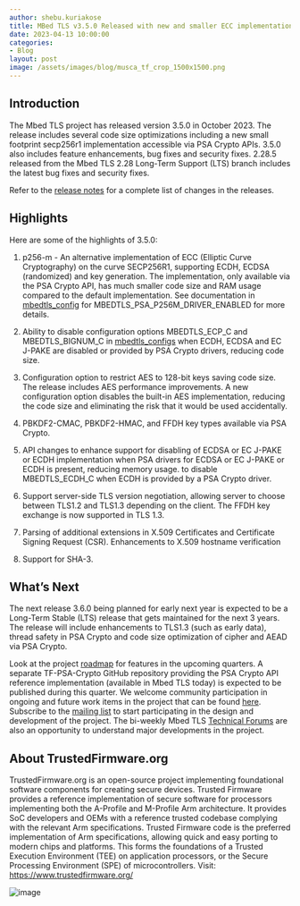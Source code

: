 ```yaml
---
author: shebu.kuriakose
title: MBed TLS v3.5.0 Released with new and smaller ECC implementation! 
date: 2023-04-13 10:00:00
categories:
- Blog
layout: post
image: /assets/images/blog/musca_tf_crop_1500x1500.png
---
```


Introduction
------------
The Mbed TLS project has released version 3.5.0 in October 2023. The release includes several code size optimizations including a new small footprint secp256r1 implementation accessible via PSA Crypto APIs. 3.5.0 also includes feature enhancements, bug fixes and security fixes. 2.28.5 released from the Mbed TLS 2.28 Long-Term Support (LTS) branch includes the latest bug fixes and security fixes.

Refer to the [release notes](https://github.com/Mbed-TLS/mbedtls/releases/tag/mbedtls-3.5.0) for a complete list of changes in the releases. 

Highlights
-----------
Here are some of the highlights of 3.5.0:
1.	p256-m - An alternative implementation of ECC (Elliptic Curve Cryptography) on the curve SECP256R1, supporting ECDH, ECDSA (randomized) and key generation. The implementation, only available via the PSA Crypto API, has much smaller code size and RAM usage compared to the default implementation. See documentation in [mbedtls_config]( https://github.com/Mbed-TLS/mbedtls/blob/development/include/mbedtls/mbedtls_config.h) for MBEDTLS_PSA_P256M_DRIVER_ENABLED for more details. 

2.	Ability to disable configuration options MBEDTLS_ECP_C and MBEDTLS_BIGNUM_C in [mbedtls_configs](https://github.com/Mbed-TLS/mbedtls/blob/development/include/mbedtls/mbedtls_config.h) when ECDH, ECDSA and EC J-PAKE are disabled or provided by PSA Crypto drivers, reducing code size.

3.	Configuration option to restrict AES to 128-bit keys saving code size. The release includes AES performance improvements. A new configuration option disables the built-in AES implementation, reducing the code size and eliminating the risk that it would be used accidentally.

4.	PBKDF2-CMAC, PBKDF2-HMAC, and FFDH key types available via PSA Crypto.  

5.	API changes to enhance support for disabling of ECDSA or EC J-PAKE or ECDH implementation when PSA drivers for ECDSA or EC J-PAKE or ECDH is present, reducing memory usage. to disable MBEDTLS_ECDH_C when ECDH is provided by a PSA Crypto driver.

6.	Support server-side TLS version negotiation, allowing server to choose between TLS1.2 and TLS1.3 depending on the client. The FFDH key exchange is now supported in TLS 1.3.

7.	Parsing of additional extensions in X.509 Certificates and Certificate Signing Request (CSR). Enhancements to X.509 hostname verification

8.	Support for SHA-3.


What’s Next
-----------
The next release 3.6.0 being planned for early next year is expected to be a Long-Term Stable (LTS) release that gets maintained for the next 3 years. The release will include enhancements to TLS1.3 (such as early data), thread safety in PSA Crypto and code size optimization of cipher and AEAD via PSA Crypto. 

Look at the project [roadmap](https://mbed-tls.readthedocs.io/en/latest/project/roadmap/) for features in the upcoming quarters. A separate TF-PSA-Crypto GitHub repository providing the PSA Crypto API reference implementation (available in Mbed TLS today) is expected to be published during this quarter. 
We welcome community participation in ongoing and future work items in the project that can be found [here](https://github.com/orgs/Mbed-TLS/projects/1). Subscribe to the [mailing list](https://lists.trustedfirmware.org/mailman3/lists/mbed-tls.lists.trustedfirmware.org/) to start participating in the design and development of the project. The bi-weekly Mbed TLS [Technical Forums](https://www.trustedfirmware.org/meetings/mbed-tls-technical-forum/) are also an opportunity to understand major developments in the project.

About TrustedFirmware.org
-----------
TrustedFirmware.org is an open-source project implementing foundational software components for creating secure devices. Trusted Firmware provides a reference implementation of secure software for processors implementing both the A-Profile and M-Profile Arm architecture. It provides SoC developers and OEMs with a reference trusted codebase complying with the relevant Arm specifications. Trusted Firmware code is the preferred implementation of Arm specifications, allowing quick and easy porting to modern chips and platforms. This forms the foundations of a Trusted Execution Environment (TEE) on application processors, or the Secure Processing Environment (SPE) of microcontrollers. Visit: https://www.trustedfirmware.org/


![image](https://github.com/dbharbin/website/assets/12913514/3bd93ab2-ba4e-49a5-82df-235e951deca0)
